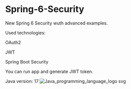 # Spring-6-Security
New Spring 6 Security wuth advanced examples.

Used technologies:

OAuth2

JWT

Spring Boot Security

You can run app and generate JWT token.

Java version: 17
![Java_programming_language_logo svg](https://user-images.githubusercontent.com/29164777/227792056-ee3e20ca-0912-4292-bf5e-90a7b447231b.png)
